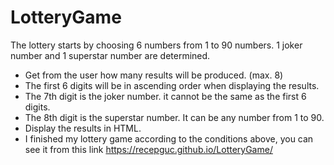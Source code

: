 # LotteryGame
The lottery starts by choosing 6 numbers from 1 to 90 numbers. 1 joker number and 1 superstar number are determined.
- Get from the user how many results will be produced. (max. 8)
- The first 6 digits will be in ascending order when displaying the results.
- The 7th digit is the joker number. it cannot be the same as the first 6 digits.
- The 8th digit is the superstar number. It can be any number from 1 to 90.
- Display the results in HTML.
- I finished my lottery game according to the conditions above, you can see it from this link https://recepguc.github.io/LotteryGame/
